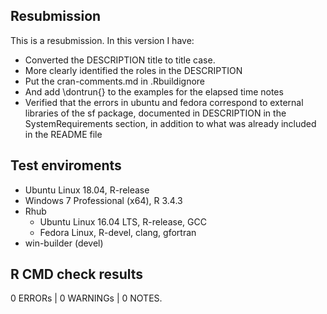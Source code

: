## Resubmission
This is a resubmission. In this version I have:

* Converted the DESCRIPTION title to title case.
* More clearly identified the roles in the DESCRIPTION
* Put the cran-comments.md in .Rbuildignore
* And add \dontrun{} to the examples for the elapsed time notes
* Verified that the errors in ubuntu and fedora correspond to external libraries of the sf package, documented in DESCRIPTION in the SystemRequirements section, in addition to what was already included in the README file

## Test enviroments
* Ubuntu Linux 18.04, R-release
* Windows 7 Professional (x64), R 3.4.3
* Rhub
  * Ubuntu Linux 16.04 LTS, R-release, GCC
  * Fedora Linux, R-devel, clang, gfortran
* win-builder (devel)

## R CMD check results

0 ERRORs | 0 WARNINGs | 0 NOTES.